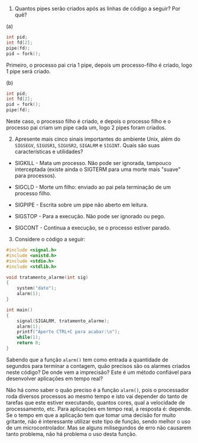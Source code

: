 1. Quantos pipes serão criados após as linhas de código a seguir? Por quê?

(a)
```C
int pid;
int fd[2];
pipe(fd);
pid = fork();
```

Primeiro, o processo pai cria 1 pipe, depois um processo-filho é criado, logo 1 pipe será criado.

(b)
```C
int pid;
int fd[2];
pid = fork();
pipe(fd);
```

Neste caso, o processo filho é criado, e depois o processo filho e o processo pai criam um pipe cada um, logo 2 pipes foram criados.

2. Apresente mais cinco sinais importantes do ambiente Unix, além do `SIGSEGV`, `SIGUSR1`, `SIGUSR2`, `SIGALRM` e `SIGINT`. Quais são suas características e utilidades?

- SIGKILL - Mata um processo. Não pode ser ignorada, tampouco interceptada (existe ainda o SIGTERM para uma morte mais "suave" para processos).

- SIGCLD - Morte um filho: enviado ao pai pela terminação de um processo filho.

- SIGPIPE - Escrita sobre um pipe não aberto em leitura.

- SIGSTOP - Para a execução. Não pode ser ignorado ou pego.

- SIGCONT - Continua a execução, se o processo estiver parado.


3. Considere o código a seguir:

```C
#include <signal.h>
#include <unistd.h>
#include <stdio.h>
#include <stdlib.h>

void tratamento_alarme(int sig)
{
	system("date");
	alarm(1);
}

int main()
{
	signal(SIGALRM, tratamento_alarme);
	alarm(1);
	printf("Aperte CTRL+C para acabar:\n");
	while(1);
	return 0;
}
```

Sabendo que a função `alarm()` tem como entrada a quantidade de segundos para terminar a contagem, quão precisos são os alarmes criados neste código? De onde vem a imprecisão? Este é um método confiável para desenvolver aplicações em tempo real?

Não há como saber o quão preciso é a função `alarm()`, pois o processador roda diversos processos ao mesmo tempo e isto vai depender do tanto de tarefas que este estiver executando, quantos cores, qual a velocidade de processamento, etc. Para aplicações em tempo real, a resposta é: depende. Se o tempo em que a aplicação tem que tomar uma decisão for muito gritante, não é interessante utilizar este tipo de função, sendo melhor o uso de um microcontrolador. Mas se alguns milisegundos de erro não causarem tanto problema, não há problema o uso desta função.
